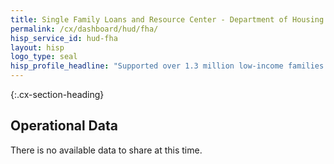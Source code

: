 ```yaml
---
title: Single Family Loans and Resource Center - Department of Housing and Urban Development - CX CAP Goal Dashboard
permalink: /cx/dashboard/hud/fha/
hisp_service_id: hud-fha
layout: hisp
logo_type: seal
hisp_profile_headline: "Supported over 1.3 million low-income families in securing housing"
---
```


{:.cx-section-heading}
## Operational Data

There is no available data to share at this time.
